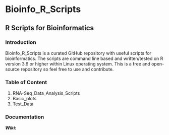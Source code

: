 # Bioinfo_R_Scripts
## R Scripts for Bioinformatics 
### Introduction
Bioinfo_R_Scripts is a curated GitHub repository with useful scripts for bioinformatics. The scripts are command line based and written/tested on R version 3.6 or higher within Linux operating system. This is a free and open-source repository so feel free to use and contribute.

### Table of Content
1. RNA-Seq_Data_Analysis_Scripts
2. Basic_plots
3. Test_Data

### Documentation
***Wiki:***
